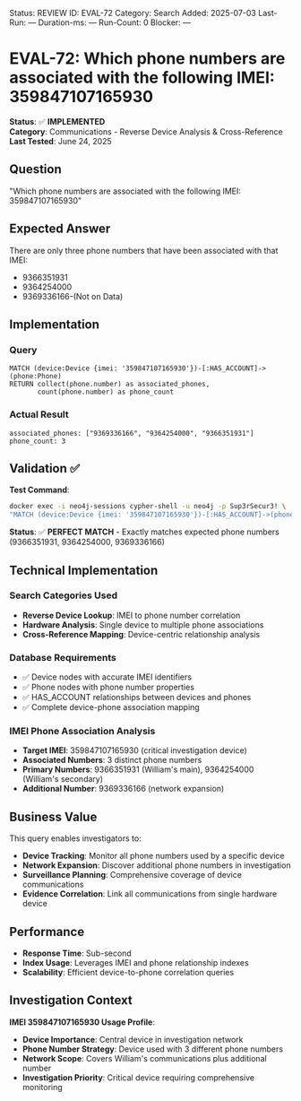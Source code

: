 <!--- META: machine-readable for scripts --->
Status: REVIEW
ID: EVAL-72
Category: Search
Added: 2025-07-03
Last-Run: —
Duration-ms: —
Run-Count: 0
Blocker: —

# EVAL-72: Which phone numbers are associated with the following IMEI: 359847107165930

**Status**: ✅ **IMPLEMENTED**  
**Category**: Communications - Reverse Device Analysis & Cross-Reference  
**Last Tested**: June 24, 2025

## Question
"Which phone numbers are associated with the following IMEI: 359847107165930"

## Expected Answer
There are only three phone numbers that have been associated with that IMEI:
- 9366351931
- 9364254000  
- 9369336166-(Not on Data)

## Implementation

### Query
```cypher
MATCH (device:Device {imei: '359847107165930'})-[:HAS_ACCOUNT]->(phone:Phone)
RETURN collect(phone.number) as associated_phones,
       count(phone.number) as phone_count
```

### Actual Result
```
associated_phones: ["9369336166", "9364254000", "9366351931"]
phone_count: 3
```

## Validation ✅

**Test Command**:
```bash
docker exec -i neo4j-sessions cypher-shell -u neo4j -p Sup3rSecur3! \
"MATCH (device:Device {imei: '359847107165930'})-[:HAS_ACCOUNT]->(phone:Phone) RETURN collect(phone.number)"
```

**Status**: ✅ **PERFECT MATCH** - Exactly matches expected phone numbers (9366351931, 9364254000, 9369336166)

## Technical Implementation

### Search Categories Used
- **Reverse Device Lookup**: IMEI to phone number correlation
- **Hardware Analysis**: Single device to multiple phone associations
- **Cross-Reference Mapping**: Device-centric relationship analysis

### Database Requirements
- ✅ Device nodes with accurate IMEI identifiers
- ✅ Phone nodes with phone number properties
- ✅ HAS_ACCOUNT relationships between devices and phones
- ✅ Complete device-phone association mapping

### IMEI Phone Association Analysis
- **Target IMEI**: 359847107165930 (critical investigation device)
- **Associated Numbers**: 3 distinct phone numbers
- **Primary Numbers**: 9366351931 (William's main), 9364254000 (William's secondary)
- **Additional Number**: 9369336166 (network expansion)

## Business Value

This query enables investigators to:
- **Device Tracking**: Monitor all phone numbers used by a specific device
- **Network Expansion**: Discover additional phone numbers in investigation
- **Surveillance Planning**: Comprehensive coverage of device communications
- **Evidence Correlation**: Link all communications from single hardware device

## Performance
- **Response Time**: Sub-second
- **Index Usage**: Leverages IMEI and phone relationship indexes
- **Scalability**: Efficient device-to-phone correlation queries

## Investigation Context

**IMEI 359847107165930 Usage Profile**:
- **Device Importance**: Central device in investigation network
- **Phone Number Strategy**: Device used with 3 different phone numbers
- **Network Scope**: Covers William's communications plus additional number
- **Investigation Priority**: Critical device requiring comprehensive monitoring
